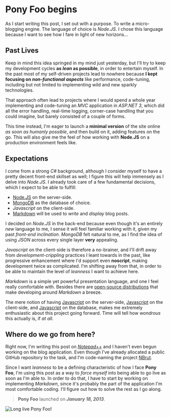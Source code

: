 # Pony Foo begins #

As I start writing this post, I set out with a purpose. To write a micro-blogging engine. The language of choice is _Node.JS_. I chose this language because I want to see how I fare in light of new horizons...

## Past Lives ##

Keep in mind this idea springed in my mind just yesterday, but I'll try to keep my development cycles **as _lean_ as possible**, in order to entertain myself. In the past most of my self-driven projects lead to nowhere because **I kept focusing on _non-functional aspects_** like performance, code-tuning, including but not limited to implementing wild and new sparkly technologies.

That approach often lead to projects where I would spend a whole year implementing and code-tuning an _MVC_ application in _ASP.NET 3_, which did all the error handling, real-time logging, corner-case handling that you could imagine, but barely consisted of a couple of forms.

This time instead, I'm eager to launch a **minimal version** of the site online _as soon as humanly possible_, and then build on it, adding features on the go. This will also give me the feel of how working with **Node.JS** on a production environment feels like.

## Expectations ##

I come from a strong _C#_ background, although I consider myself to have a pretty decent front-end skillset as well; I figure this will help immensely as I delve into _Node.JS_. I already took care of a few fundamental decisions, which I expect to be able to fulfill:

- [Node.JS](http://youtu.be/jo_B4LTHi3I "Introduction to Node.JS") on the server-side.
- [MongoDB](http://youtu.be/tFp9pZ6U0PE "Introduction to MongoDB") as the database of choice.
- _Javascript_ on the client-side.
- [Markdown](http://daringfireball.net/projects/markdown/ "Introduction to Markdown") will be used to _write_ and _display_ blog posts.

I decided on _Node.JS_ in the back-end because even though it's an entirely _new_ language to me, I sense it will feel familiar working with it, given my past _front-end inclination_. _MongoDB_ felt natural to me, as I find the idea of using _JSON_ across every single layer **very** appealing.

_Javascript_ on the client-side is therefore a no-brainer, and I'll drift away from _development-crippling_ practices I leant towards in the past, like progressive enhancement where I'd support even **noscript**, making development twice as complicated. I'm shifting away from that, in order to be able to maintain the level of _leanness_ I want to achieve here.

_Markdown_ is a simple yet powerful presentation language, and one I feel really comfortable with. Besides there are [open-source distributions](http://code.google.com/p/pagedown/ "pagedown by StackOverflow") that make developing around _Markdown_ a breeze.

The mere notion of having [Javascript](/2013/01/01/javascript-javascript-javascript "Javascript Javascript Javascript") on the server-side, [Javascript](/2013/01/01/javascript-javascript-javascript "Javascript Javascript Javascript") on the client-side, and [Javascript](/2013/01/01/javascript-javascript-javascript "Javascript Javascript Javascript") on the database, makes me extremely enthusiastic about this project going forward. Time will tell how _wondrous_ this actually is, if _at all_.

## Where do we go from here? ##

Right now, I'm writing this post on [_Notepad++_](http://notepad-plus-plus.org/ "Notepad++") and I haven't even begun working on the blog application. Even though I've already allocated a public GitHub repository to the task, and I'm code-naming the project [NBrut](https://github.com/bevacqua/ponyfoo "GitHub repository").

Since I want _leanness_ to be a defining characteristic of how I face **Pony Foo**, I'm using this post as a way to _force myself_ into being able to go live as soon as I'm able to. In order to do that, I have to start by working on implementing _Markdown_, since it's probably the part of the application I'm most comfortable coding. I'll figure out how to solve the rest as I go along.

> **Pony Foo** launched on **_January 18, 2013_**.

![Long live Pony Foo!][1]


  [1]: /img/thumbnail.png "Long live Pony Foo!"